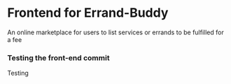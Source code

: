 # Frontend for Errand-Buddy
An online marketplace for users to list services or errands to be fulfilled for a fee


### Testing the front-end commit

Testing
